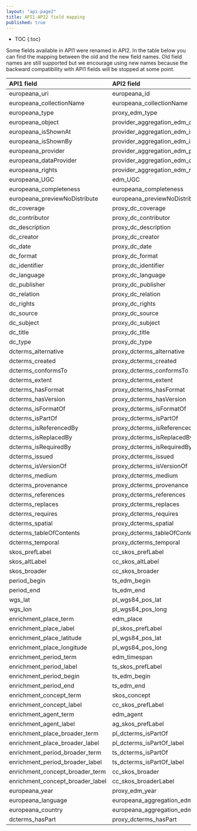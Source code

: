 ```yaml
---
layout: "api-page2"
title: API1-API2 field mapping
published: true
---
```


* TOC
{:toc}

Some fields available in API1 were renamed in API2. In the table below you can find the mapping between the old and the new field names. Old field names are still supported but we encourage using new names because the backward compatibility with API1 fields will be stopped at some point.

| API1 field | API2 field | 
|:-------------|:-------------|
|europeana_uri|europeana_id|
|europeana_collectionName|europeana_collectionName|
|europeana_type|proxy_edm_type|
|europeana_object|provider_aggregation_edm_object|
|europeana_isShownAt|provider_aggregation_edm_isShownAt|
|europeana_isShownBy|provider_aggregation_edm_isShownBy|
|europeana_provider|provider_aggregation_edm_provider|
|europeana_dataProvider|provider_aggregation_edm_dataProvider|
|europeana_rights|provider_aggregation_edm_rights|
|europeana_UGC|edm_UGC|
|europeana_completeness|europeana_completeness|
|europeana_previewNoDistribute|europeana_previewNoDistribute|
|dc_coverage|proxy_dc_coverage|
|dc_contributor|proxy_dc_contributor|
|dc_description|proxy_dc_description|
|dc_creator|proxy_dc_creator|
|dc_date|proxy_dc_date|
|dc_format|proxy_dc_format|
|dc_identifier|proxy_dc_identifier|
|dc_language|proxy_dc_language|
|dc_publisher|proxy_dc_publisher|
|dc_relation|proxy_dc_relation|
|dc_rights|proxy_dc_rights|
|dc_source|proxy_dc_source|
|dc_subject|proxy_dc_subject|
|dc_title|proxy_dc_title|
|dc_type|proxy_dc_type|
|dcterms_alternative|proxy_dcterms_alternative|
|dcterms_created|proxy_dcterms_created|
|dcterms_conformsTo|proxy_dcterms_conformsTo|
|dcterms_extent|proxy_dcterms_extent|
|dcterms_hasFormat|proxy_dcterms_hasFormat|
|dcterms_hasVersion|proxy_dcterms_hasVersion|
|dcterms_isFormatOf|proxy_dcterms_isFormatOf|
|dcterms_isPartOf|proxy_dcterms_isPartOf|
|dcterms_isReferencedBy|proxy_dcterms_isReferencedBy|
|dcterms_isReplacedBy|proxy_dcterms_isReplacedBy|
|dcterms_isRequiredBy|proxy_dcterms_isRequiredBy|
|dcterms_issued|proxy_dcterms_issued|
|dcterms_isVersionOf|proxy_dcterms_isVersionOf|
|dcterms_medium|proxy_dcterms_medium|
|dcterms_provenance|proxy_dcterms_provenance|
|dcterms_references|proxy_dcterms_references|
|dcterms_replaces|proxy_dcterms_replaces|
|dcterms_requires|proxy_dcterms_requires|
|dcterms_spatial|proxy_dcterms_spatial|
|dcterms_tableOfContents|proxy_dcterms_tableOfContents|
|dcterms_temporal|proxy_dcterms_temporal|
|skos_prefLabel|cc_skos_prefLabel|
|skos_altLabel|cc_skos_altLabel|
|skos_broader|cc_skos_broader|
|period_begin|ts_edm_begin|
|period_end|ts_edm_end|
|wgs_lat|pl_wgs84_pos_lat|
|wgs_lon|pl_wgs84_pos_long|
|enrichment_place_term|edm_place|
|enrichment_place_label|pl_skos_prefLabel|
|enrichment_place_latitude|pl_wgs84_pos_lat|
|enrichment_place_longitude|pl_wgs84_pos_long|
|enrichment_period_term|edm_timespan|
|enrichment_period_label|ts_skos_prefLabel|
|enrichment_period_begin|ts_edm_begin|
|enrichment_period_end|ts_edm_end|
|enrichment_concept_term|skos_concept|
|enrichment_concept_label|cc_skos_prefLabel|
|enrichment_agent_term|edm_agent|
|enrichment_agent_label|ag_skos_prefLabel|
|enrichment_place_broader_term|pl_dcterms_isPartOf|
|enrichment_place_broader_label|pl_dcterms_isPartOf_label|
|enrichment_period_broader_term|ts_dcterms_isPartOf|
|enrichment_period_broader_label|ts_dcterms_isPartOf_label|
|enrichment_concept_broader_term|cc_skos_broader|
|enrichment_concept_broader_label|cc_skos_broaderLabel|
|europeana_year|proxy_edm_year|
|europeana_language|europeana_aggregation_edm_language|
|europeana_country|europeana_aggregation_edm_country|
|dcterms_hasPart|proxy_dcterms_hasPart|
